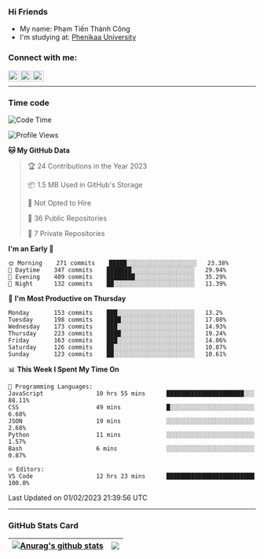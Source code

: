 ### Hi Friends

- My name: Phạm Tiến Thành Công
- I'm studying at: [Phenikaa University]


### Connect with me:
[<img align="left" alt="PhamTienThanhCong | Facebook" width="22px" src="https://upload.wikimedia.org/wikipedia/commons/thumb/1/16/Facebook-icon-1.png/640px-Facebook-icon-1.png" />][facebook]
[<img align="left" alt="PhamTienThanhCong | Zalo" width="22px" src="https://www.anphatpc.com.vn/template/anphat_2020v2/images/icon-zalo.jpg" />][zalo]
[<img align="left" alt="PhamTienThanhCong | LinkedIn" width="22px" src="https://cdn3.iconfinder.com/data/icons/inficons/512/linkedin.png" />][linkedin]

<br />

---

### Time code

<!--START_SECTION:waka-->
![Code Time](http://img.shields.io/badge/Code%20Time-860%20hrs%2022%20mins-blue)

![Profile Views](http://img.shields.io/badge/Profile%20Views-4-blue)

**🐱 My GitHub Data** 

> 🏆 24 Contributions in the Year 2023
 > 
> 📦 1.5 MB Used in GitHub's Storage 
 > 
> 🚫 Not Opted to Hire
 > 
> 📜 36 Public Repositories 
 > 
> 🔑 7 Private Repositories  
 > 
**I'm an Early 🐤** 

```text
🌞 Morning    271 commits    █████░░░░░░░░░░░░░░░░░░░░   23.38% 
🌆 Daytime    347 commits    ███████░░░░░░░░░░░░░░░░░░   29.94% 
🌃 Evening    409 commits    ████████░░░░░░░░░░░░░░░░░   35.29% 
🌙 Night      132 commits    ██░░░░░░░░░░░░░░░░░░░░░░░   11.39%

```
📅 **I'm Most Productive on Thursday** 

```text
Monday       153 commits    ███░░░░░░░░░░░░░░░░░░░░░░   13.2% 
Tuesday      198 commits    ████░░░░░░░░░░░░░░░░░░░░░   17.08% 
Wednesday    173 commits    ███░░░░░░░░░░░░░░░░░░░░░░   14.93% 
Thursday     223 commits    ████░░░░░░░░░░░░░░░░░░░░░   19.24% 
Friday       163 commits    ███░░░░░░░░░░░░░░░░░░░░░░   14.06% 
Saturday     126 commits    ██░░░░░░░░░░░░░░░░░░░░░░░   10.87% 
Sunday       123 commits    ██░░░░░░░░░░░░░░░░░░░░░░░   10.61%

```


📊 **This Week I Spent My Time On** 

```text
💬 Programming Languages: 
JavaScript               10 hrs 55 mins      ██████████████████████░░░   88.11% 
CSS                      49 mins             █░░░░░░░░░░░░░░░░░░░░░░░░   6.68% 
JSON                     19 mins             ░░░░░░░░░░░░░░░░░░░░░░░░░   2.68% 
Python                   11 mins             ░░░░░░░░░░░░░░░░░░░░░░░░░   1.57% 
Bash                     6 mins              ░░░░░░░░░░░░░░░░░░░░░░░░░   0.87%

🔥 Editors: 
VS Code                  12 hrs 23 mins      █████████████████████████   100.0%

```


 Last Updated on 01/02/2023 21:39:56 UTC
<!--END_SECTION:waka-->

---

### GitHub Stats Card

| <a href="https://github.com/phamtienthanhcong"><img align="center" src="https://github-readme-stats.vercel.app/api?username=PhamTienThanhCong&show_icons=true&include_all_commits=true&theme=buefy&hide_border=true&theme=ocean_dark" alt="Anurag's github stats" /></a> | <a href="https://github.com/phamtienthanhcong"><img align="center" src="https://github-readme-stats.vercel.app/api/top-langs/?username=PhamTienThanhCong&layout=compact&theme=buefy&hide_border=true&theme=ocean_dark" /></a> |
| ------------- | ------------- |

[Phenikaa University]: https://phenikaa-uni.edu.vn/vi
[facebook]: https://www.facebook.com/phamtienthanhcong
[linkedin]: https://linkedin.com/in/phamtienthanhcong
[zalo]: https://zalo.me/0396396332
[tiktok]: https://www.tiktok.com/@phamtienthanhcong
[web]: https://github.com/PhamTienThanhCong/web_dev
[min project]: https://github.com/PhamTienThanhCong/Project-Of-Web
[c and cpp]: https://github.com/PhamTienThanhCong/Code_C_and_Cpro
[python]: https://github.com/PhamTienThanhCong/Python_beginer
